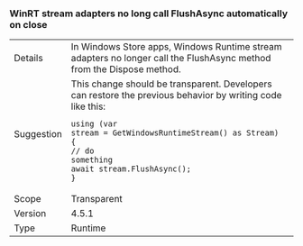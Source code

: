 ### WinRT stream adapters no long call FlushAsync automatically on close

|   |   |
|---|---|
|Details|In Windows Store apps, Windows Runtime stream adapters no longer call the FlushAsync method from the Dispose method.|
|Suggestion|This change should be transparent. Developers can restore the previous behavior by writing code like this:<br /><pre><code>using (var stream = GetWindowsRuntimeStream() as Stream)<br />{<br />// do something<br />await stream.FlushAsync();<br />}</code></pre>|
|Scope|Transparent|
|Version|4.5.1|
|Type|Runtime|
